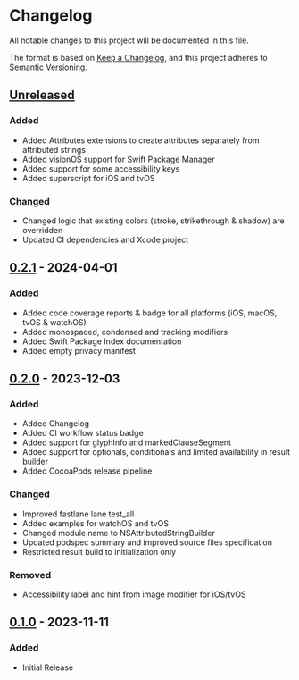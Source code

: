 # Changelog

All notable changes to this project will be documented in this file.

The format is based on [Keep a Changelog](https://keepachangelog.com/en/1.0.0/),
and this project adheres to [Semantic Versioning](https://semver.org/spec/v2.0.0.html).

## [Unreleased]

### Added

- Added Attributes extensions to create attributes separately from attributed strings
- Added visionOS support for Swift Package Manager
- Added support for some accessibility keys
- Added superscript for iOS and tvOS

### Changed

- Changed logic that existing colors (stroke, strikethrough & shadow) are overridden
- Updated CI dependencies and Xcode project

## [0.2.1] - 2024-04-01

### Added

- Added code coverage reports & badge for all platforms (iOS, macOS, tvOS & watchOS)
- Added monospaced, condensed and tracking modifiers
- Added Swift Package Index documentation
- Added empty privacy manifest

## [0.2.0] - 2023-12-03

### Added

- Added Changelog
- Added CI workflow status badge
- Added support for glyphInfo and markedClauseSegment
- Added support for optionals, conditionals and limited availability in result builder
- Added CocoaPods release pipeline

### Changed

- Improved fastlane lane test_all
- Added examples for watchOS and tvOS
- Changed module name to NSAttributedStringBuilder
- Updated podspec summary and improved source files specification
- Restricted result build to initialization only

### Removed

- Accessibility label and hint from image modifier for iOS/tvOS

## [0.1.0] - 2023-11-11

### Added

- Initial Release

[unreleased]: https://github.com/jaeilers/NSAttributedStringBuilder/compare/0.2.1...HEAD
[0.2.1]: https://github.com/jaeilers/NSAttributedStringBuilder/releases/tag/0.2.1
[0.2.0]: https://github.com/jaeilers/NSAttributedStringBuilder/releases/tag/0.2.0
[0.1.0]: https://github.com/jaeilers/NSAttributedStringBuilder/releases/tag/0.1.0
